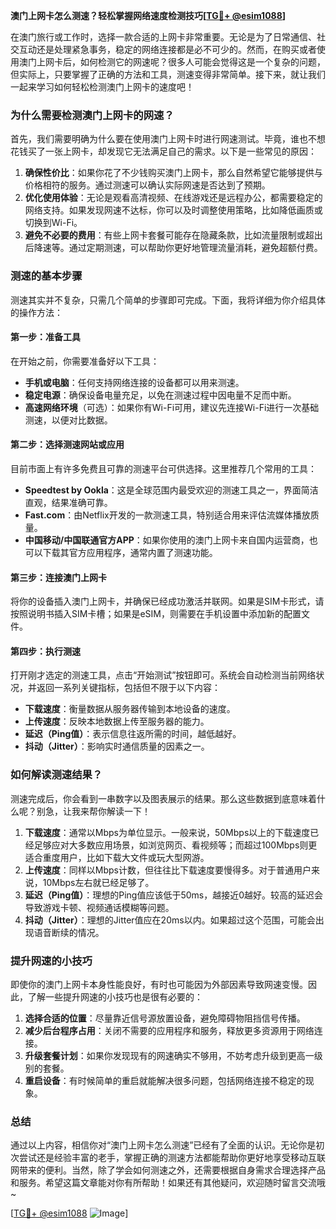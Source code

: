 **澳门上网卡怎么测速？轻松掌握网络速度检测技巧[[TG💪+ @esim1088](https://t.me/s/esim1088)]**

在澳门旅行或工作时，选择一款合适的上网卡非常重要。无论是为了日常通信、社交互动还是处理紧急事务，稳定的网络连接都是必不可少的。然而，在购买或者使用澳门上网卡后，如何检测它的网速呢？很多人可能会觉得这是一个复杂的问题，但实际上，只要掌握了正确的方法和工具，测速变得非常简单。接下来，就让我们一起来学习如何轻松检测澳门上网卡的速度吧！

### 为什么需要检测澳门上网卡的网速？

首先，我们需要明确为什么要在使用澳门上网卡时进行网速测试。毕竟，谁也不想花钱买了一张上网卡，却发现它无法满足自己的需求。以下是一些常见的原因：

1. **确保性价比**：如果你花了不少钱购买澳门上网卡，那么自然希望它能够提供与价格相符的服务。通过测速可以确认实际网速是否达到了预期。
2. **优化使用体验**：无论是观看高清视频、在线游戏还是远程办公，都需要稳定的网络支持。如果发现网速不达标，你可以及时调整使用策略，比如降低画质或切换到Wi-Fi。
3. **避免不必要的费用**：有些上网卡套餐可能存在隐藏条款，比如流量限制或超出后降速等。通过定期测速，可以帮助你更好地管理流量消耗，避免超额付费。

### 测速的基本步骤

测速其实并不复杂，只需几个简单的步骤即可完成。下面，我将详细为你介绍具体的操作方法：

#### 第一步：准备工具
在开始之前，你需要准备好以下工具：
- **手机或电脑**：任何支持网络连接的设备都可以用来测速。
- **稳定电源**：确保设备电量充足，以免在测速过程中因电量不足而中断。
- **高速网络环境**（可选）：如果你有Wi-Fi可用，建议先连接Wi-Fi进行一次基础测速，以便对比数据。

#### 第二步：选择测速网站或应用
目前市面上有许多免费且可靠的测速平台可供选择。这里推荐几个常用的工具：
- **Speedtest by Ookla**：这是全球范围内最受欢迎的测速工具之一，界面简洁直观，结果准确可靠。
- **Fast.com**：由Netflix开发的一款测速工具，特别适合用来评估流媒体播放质量。
- **中国移动/中国联通官方APP**：如果你使用的澳门上网卡来自国内运营商，也可以下载其官方应用程序，通常内置了测速功能。

#### 第三步：连接澳门上网卡
将你的设备插入澳门上网卡，并确保已经成功激活并联网。如果是SIM卡形式，请按照说明书插入SIM卡槽；如果是eSIM，则需要在手机设置中添加新的配置文件。

#### 第四步：执行测速
打开刚才选定的测速工具，点击“开始测试”按钮即可。系统会自动检测当前网络状况，并返回一系列关键指标，包括但不限于以下内容：
- **下载速度**：衡量数据从服务器传输到本地设备的速度。
- **上传速度**：反映本地数据上传至服务器的能力。
- **延迟（Ping值）**：表示信息往返所需的时间，越低越好。
- **抖动（Jitter）**：影响实时通信质量的因素之一。

### 如何解读测速结果？

测速完成后，你会看到一串数字以及图表展示的结果。那么这些数据到底意味着什么呢？别急，让我来帮你解读一下！

1. **下载速度**：通常以Mbps为单位显示。一般来说，50Mbps以上的下载速度已经足够应对大多数应用场景，如浏览网页、看视频等；而超过100Mbps则更适合重度用户，比如下载大文件或玩大型网游。
2. **上传速度**：同样以Mbps计数，但往往比下载速度要慢得多。对于普通用户来说，10Mbps左右就已经足够了。
3. **延迟（Ping值）**：理想的Ping值应该低于50ms，越接近0越好。较高的延迟会导致游戏卡顿、视频通话模糊等问题。
4. **抖动（Jitter）**：理想的Jitter值应在20ms以内。如果超过这个范围，可能会出现语音断续的情况。

### 提升网速的小技巧

即使你的澳门上网卡本身性能良好，有时也可能因为外部因素导致网速变慢。因此，了解一些提升网速的小技巧也是很有必要的：

1. **选择合适的位置**：尽量靠近信号源放置设备，避免障碍物阻挡信号传播。
2. **减少后台程序占用**：关闭不需要的应用程序和服务，释放更多资源用于网络连接。
3. **升级套餐计划**：如果你发现现有的网速确实不够用，不妨考虑升级到更高一级别的套餐。
4. **重启设备**：有时候简单的重启就能解决很多问题，包括网络连接不稳定的现象。

### 总结

通过以上内容，相信你对“澳门上网卡怎么测速”已经有了全面的认识。无论你是初次尝试还是经验丰富的老手，掌握正确的测速方法都能帮助你更好地享受移动互联网带来的便利。当然，除了学会如何测速之外，还需要根据自身需求合理选择产品和服务。希望这篇文章能对你有所帮助！如果还有其他疑问，欢迎随时留言交流哦~

[[TG💪+ @esim1088](https://t.me/s/esim1088) ![Image](https://i.postimg.cc/4NQfJmqS/Snipaste-2025-05-13-00-14-12.png)]